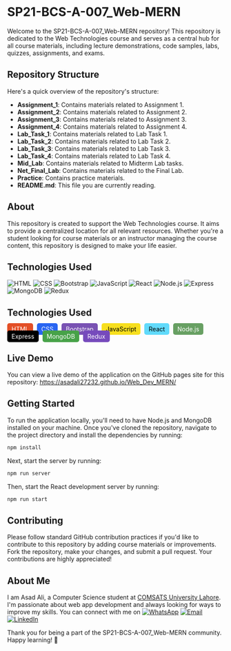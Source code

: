 # SP21-BCS-A-007_Web-MERN

Welcome to the SP21-BCS-A-007_Web-MERN repository! This repository is dedicated to the Web Technologies course and serves as a central hub for all course materials, including lecture demonstrations, code samples, labs, quizzes, assignments, and exams.

## Repository Structure

Here's a quick overview of the repository's structure:

- **Assignment_1**: Contains materials related to Assignment 1.
- **Assignment_2**: Contains materials related to Assignment 2.
- **Assignment_3**: Contains materials related to Assignment 3.
- **Assignment_4**: Contains materials related to Assignment 4.
- **Lab_Task_1**: Contains materials related to Lab Task 1.
- **Lab_Task_2**: Contains materials related to Lab Task 2.
- **Lab_Task_3**: Contains materials related to Lab Task 3.
- **Lab_Task_4**: Contains materials related to Lab Task 4.
- **Mid_Lab**: Contains materials related to Midterm Lab tasks.
- **Net_Final_Lab**: Contains materials related to the Final Lab.
- **Practice**: Contains practice materials.
- **README.md**: This file you are currently reading.

## About

This repository is created to support the Web Technologies course. It aims to provide a centralized location for all relevant resources. Whether you're a student looking for course materials or an instructor managing the course content, this repository is designed to make your life easier.

## Technologies Used

![HTML](https://img.shields.io/badge/-HTML-orange)
![CSS](https://img.shields.io/badge/-CSS-blue)
![Bootstrap](https://img.shields.io/badge/-Bootstrap-purple)
![JavaScript](https://img.shields.io/badge/-JavaScript-yellow)
![React](https://img.shields.io/badge/-React-blue)
![Node.js](https://img.shields.io/badge/-Node.js-green)
![Express](https://img.shields.io/badge/-Express-red)
![MongoDB](https://img.shields.io/badge/-MongoDB-green)
![Redux](https://img.shields.io/badge/-Redux-purple)

## Technologies Used

<span style="background-color:#E34F26; color:white; padding: 5px 10px; margin-right: 5px; border-radius: 5px;">HTML</span>
<span style="background-color:#2965f1; color:white; padding: 5px 10px; margin-right: 5px; border-radius: 5px;">CSS</span>
<span style="background-color:#7952B3; color:white; padding: 5px 10px; margin-right: 5px; border-radius: 5px;">Bootstrap</span>
<span style="background-color:#F7DF1E; color:black; padding: 5px 10px; margin-right: 5px; border-radius: 5px;">JavaScript</span>
<span style="background-color:#61DAFB; color:black; padding: 5px 10px; margin-right: 5px; border-radius: 5px;">React</span>
<span style="background-color:#68A063; color:white; padding: 5px 10px; margin-right: 5px; border-radius: 5px;">Node.js</span>
<span style="background-color:#000000; color:white; padding: 5px 10px; margin-right: 5px; border-radius: 5px;">Express</span>
<span style="background-color:#47A248; color:white; padding: 5px 10px; margin-right: 5px; border-radius: 5px;">MongoDB</span>
<span style="background-color:#764ABC; color:white; padding: 5px 10px; margin-right: 5px; border-radius: 5px;">Redux</span>


## Live Demo

You can view a live demo of the application on the GitHub pages site for this repository: https://asadali27232.github.io/Web_Dev_MERN/

## Getting Started

To run the application locally, you'll need to have Node.js and MongoDB installed on your machine. Once you've cloned the repository, navigate to the project directory and install the dependencies by running:
```sh
npm install
```
Next, start the server by running:
```sh
npm run server
```
Then, start the React development server by running:
```sh
npm run start
```

## Contributing

Please follow standard GitHub contribution practices if you'd like to contribute to this repository by adding course materials or improvements. Fork the repository, make your changes, and submit a pull request. Your contributions are highly appreciated!

## About Me

I am Asad Ali, a Computer Science student at [COMSATS University Lahore](https://lahore.comsats.edu.pk/default.aspx). I'm passionate about web app development and always looking for ways to improve my skills. You can connect with me on [![WhatsApp](https://img.shields.io/badge/WhatsApp-25D366?style=for-the-badge&logo=whatsapp&logoColor=white)](https://wa.me/923074315952)
[![Email](https://img.shields.io/badge/Email-D14836?style=for-the-badge&logo=gmail&logoColor=white)](mailto:asadali27232@gmail.com)
[![LinkedIn](https://img.shields.io/badge/LinkedIn-0077B5?style=for-the-badge&logo=linkedin&logoColor=white)](https://www.linkedin.com/in/asadali27232/)


Thank you for being a part of the SP21-BCS-A-007_Web-MERN community. Happy learning! 🚀
